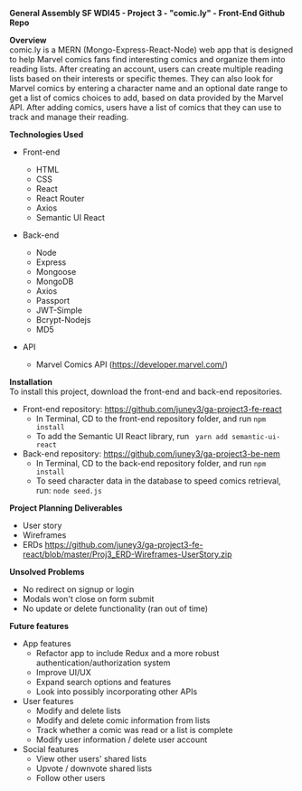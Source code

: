 __General Assembly SF WDI45 - Project 3 - "comic.ly" - Front-End Github Repo__

__Overview__<br>
comic.ly is a MERN (Mongo-Express-React-Node) web app that is designed to help Marvel comics fans find interesting comics and organize them into reading lists. After creating an account, users can create multiple reading lists based on their interests or specific themes. They can also look for Marvel comics by entering a character name and an optional date range to get a list of comics choices to add, based on data provided by the Marvel API. After adding comics, users have a list of comics that they can use to track and manage their reading. 

__Technologies Used__<br>
  * Front-end 
    - HTML
    - CSS
    - React
    - React Router
    - Axios
    - Semantic UI React

  * Back-end
    - Node
    - Express
    - Mongoose
    - MongoDB
    - Axios
    - Passport
    - JWT-Simple
    - Bcrypt-Nodejs
    - MD5

  * API
    - Marvel Comics API (https://developer.marvel.com/)
 
__Installation__<br>
To install this project, download the front-end and back-end repositories.
  * Front-end repository: https://github.com/juney3/ga-project3-fe-react
    - In Terminal, CD to the front-end repository folder, and run ```npm install```
    - To add the Semantic UI React library, run ``` yarn add semantic-ui-react```
  * Back-end repository: https://github.com/juney3/ga-project3-be-nem
    - In Terminal, CD to the back-end repository folder, and run ```npm install```
    - To seed character data in the database to speed comics retrieval, run: ```node seed.js```

__Project Planning Deliverables__<br>
  * User story
  * Wireframes
  * ERDs
  https://github.com/juney3/ga-project3-fe-react/blob/master/Proj3_ERD-Wireframes-UserStory.zip


__Unsolved Problems__<br>
  * No redirect on signup or login
  * Modals won't close on form submit
  * No update or delete functionality (ran out of time)
  
__Future features__<br>
 * App features<br>
   - Refactor app to include Redux and a more robust authentication/authorization system
   - Improve UI/UX
   - Expand search options and features
   - Look into possibly incorporating other APIs
 * User features<br>
   - Modify and delete lists
   - Modify and delete comic information from lists
   - Track whether a comic was read or a list is complete
   - Modify user information / delete user account
 * Social features<br>
   - View other users' shared lists
   - Upvote / downvote shared lists
   - Follow other users
  
